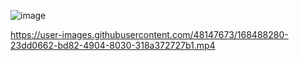 ![image](https://user-images.githubusercontent.com/48147673/166972427-9f76690a-5429-4448-9b6c-4e12dd655ca6.png)




https://user-images.githubusercontent.com/48147673/168488280-23dd0662-bd82-4904-8030-318a372727b1.mp4

